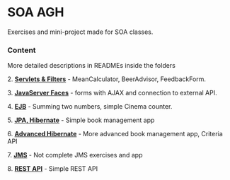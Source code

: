 # SOA AGH

Exercises and mini-project made for SOA classes.

### Content

More detailed descriptions in READMEs inside the folders

2\. **[Servlets & Filters](https://github.com/MarcinKozak005/SOA_AGH/tree/master/Lab2)** - MeanCalculator, BeerAdvisor, FeedbackForm.

3\. **[JavaServer Faces](https://github.com/MarcinKozak005/SOA_AGH/tree/master/Lab3)** - forms with AJAX and connection to external API.

4\. **[EJB](https://github.com/MarcinKozak005/SOA_AGH/tree/master/Lab4)** - Summing two numbers, simple Cinema counter.

5\. **[JPA, Hibernate](https://github.com/MarcinKozak005/SOA_AGH/tree/master/Lab5)** - Simple book management app

6\. **[Advanced Hibernate](https://github.com/MarcinKozak005/SOA_AGH/tree/master/Lab6)** - More advanced book management app, Criteria API

7\. **[JMS](https://github.com/MarcinKozak005/SOA_AGH/tree/master/Lab7)** - Not complete JMS exercises and app

8\. **[REST API](https://github.com/MarcinKozak005/SOA_AGH/tree/master/Lab8)** - Simple REST API
